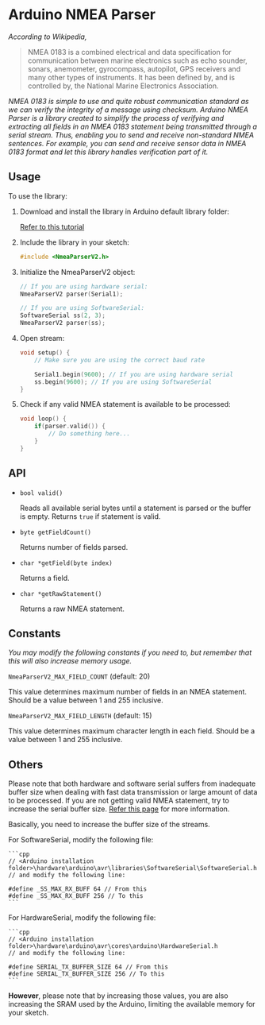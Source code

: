 # Arduino NMEA Parser

*According to Wikipedia,*

> NMEA 0183 is a combined electrical and data specification for communication between marine electronics such as echo sounder, sonars, anemometer, gyrocompass, autopilot, GPS receivers and many other types of instruments. It has been defined by, and is controlled by, the National Marine Electronics Association.

*NMEA 0183 is simple to use and quite robust communication standard as we can verify the integrity of a message using checksum. Arduino NMEA Parser is a library created to simplify the process of verifying and extracting all fields in an NMEA 0183 statement being transmitted through a serial stream. Thus, enabling you to send and receive non-standard NMEA sentences. For example, you can send and receive sensor data in NMEA 0183 format and let this library handles verification part of it.*

## Usage

To use the library:

1. Download and install the library in Arduino default library folder:

    [Refer to this tutorial](https://www.arduino.cc/en/Guide/Libraries)

2. Include the library in your sketch:

    ```cpp
    #include <NmeaParserV2.h>
    ```

3. Initialize the NmeaParserV2 object:

    ```cpp
    // If you are using hardware serial:
    NmeaParserV2 parser(Serial1);

    // If you are using SoftwareSerial:
    SoftwareSerial ss(2, 3);
    NmeaParserV2 parser(ss);
    ```

4. Open stream:

    ```cpp
    void setup() {
        // Make sure you are using the correct baud rate

        Serial1.begin(9600); // If you are using hardware serial
        ss.begin(9600); // If you are using SoftwareSerial
    }
    ```

5. Check if any valid NMEA statement is available to be processed:
    ```cpp
    void loop() {
        if(parser.valid()) {
            // Do something here...
        }
    }
    ```

## API

* `bool valid()`
    
    Reads all available serial bytes until a statement is parsed or the buffer is empty. Returns `true` if statement is valid.

* `byte getFieldCount()`
    
    Returns number of fields parsed.

* `char *getField(byte index)`
    
    Returns a field.

* `char *getRawStatement()`
    
    Returns a raw NMEA statement.

## Constants

*You may modify the following constants if you need to, but remember that this will also increase memory usage.*

`NmeaParserV2_MAX_FIELD_COUNT` (default: 20)

This value determines maximum number of fields in an NMEA statement. Should be a value between 1 and 255 inclusive.

`NmeaParserV2_MAX_FIELD_LENGTH` (default: 15)

This value determines maximum character length in each field. Should be a value between 1 and 255 inclusive.

## Others

Please note that both hardware and software serial suffers from inadequate buffer size when dealing with fast data transmission or large amount of data to be processed. If you are not getting valid NMEA statement, try to increase the serial buffer size. [Refer this page](https://internetofhomethings.com/homethings/?p=927) for more information.

Basically, you need to increase the buffer size of the streams.

For SoftwareSerial, modify the following file:

    ```cpp
    // <Arduino installation folder>\hardware\arduino\avr\libraries\SoftwareSerial\SoftwareSerial.h
    // and modify the following line:

    #define _SS_MAX_RX_BUFF 64 // From this
    #define _SS_MAX_RX_BUFF 256 // To this
    ```

For HardwareSerial, modify the following file:

    ```cpp
    // <Arduino installation folder>\hardware\arduino\avr\cores\arduino\HardwareSerial.h
    // and modify the following line:

    #define SERIAL_TX_BUFFER_SIZE 64 // From this
    #define SERIAL_TX_BUFFER_SIZE 256 // To this
    ```

**However**, please note that by increasing those values, you are also increasing the SRAM used by the Arduino, limiting the available memory for your sketch.
